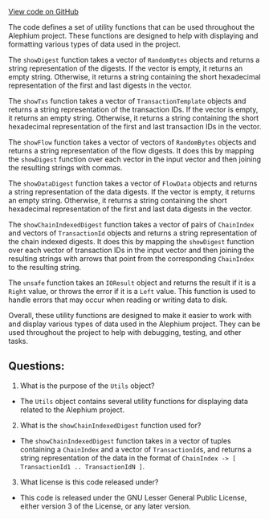 [View code on GitHub](https://github.com/alephium/alephium/blob/master/flow/src/main/scala/org/alephium/flow/Utils.scala)

The code defines a set of utility functions that can be used throughout the Alephium project. These functions are designed to help with displaying and formatting various types of data used in the project.

The `showDigest` function takes a vector of `RandomBytes` objects and returns a string representation of the digests. If the vector is empty, it returns an empty string. Otherwise, it returns a string containing the short hexadecimal representation of the first and last digests in the vector.

The `showTxs` function takes a vector of `TransactionTemplate` objects and returns a string representation of the transaction IDs. If the vector is empty, it returns an empty string. Otherwise, it returns a string containing the short hexadecimal representation of the first and last transaction IDs in the vector.

The `showFlow` function takes a vector of vectors of `RandomBytes` objects and returns a string representation of the flow digests. It does this by mapping the `showDigest` function over each vector in the input vector and then joining the resulting strings with commas.

The `showDataDigest` function takes a vector of `FlowData` objects and returns a string representation of the data digests. If the vector is empty, it returns an empty string. Otherwise, it returns a string containing the short hexadecimal representation of the first and last data digests in the vector.

The `showChainIndexedDigest` function takes a vector of pairs of `ChainIndex` and vectors of `TransactionId` objects and returns a string representation of the chain indexed digests. It does this by mapping the `showDigest` function over each vector of transaction IDs in the input vector and then joining the resulting strings with arrows that point from the corresponding `ChainIndex` to the resulting string.

The `unsafe` function takes an `IOResult` object and returns the result if it is a `Right` value, or throws the error if it is a `Left` value. This function is used to handle errors that may occur when reading or writing data to disk.

Overall, these utility functions are designed to make it easier to work with and display various types of data used in the Alephium project. They can be used throughout the project to help with debugging, testing, and other tasks.
## Questions: 
 1. What is the purpose of the `Utils` object?
- The `Utils` object contains several utility functions for displaying data related to the Alephium project.

2. What is the `showChainIndexedDigest` function used for?
- The `showChainIndexedDigest` function takes in a vector of tuples containing a `ChainIndex` and a vector of `TransactionId`s, and returns a string representation of the data in the format of `ChainIndex -> [ TransactionId1 .. TransactionIdN ]`.

3. What license is this code released under?
- This code is released under the GNU Lesser General Public License, either version 3 of the License, or any later version.